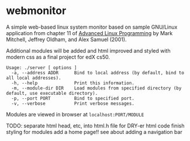# webmonitor
A simple web-based linux system monitor based on sample GNU/Linux application from chapter 11 of [Advanced Linux Programming](http://advancedlinuxprogramming.com/alp-folder/advanced-linux-programming.pdf) by Mark Mitchell, Jeffrey Oldham,
and Alex Samuel (2001).

Additional modules will be added and html improved and styled with modern css as a final project for edX cs50.
```
Usage: ./server [ options ]
  -a, --address ADDR      Bind to local address (by default, bind to all local addresses).
  -h, --help              Print this information.
  -m, --module-dir DIR    Load modules from specified directory (by default, use executable directory).
  -p, --port PORT         Bind to specified port.
  -v, --verbose           Print verbose messages.
```
Modules are viewed in browser at `localhost:PORT/MODULE`

TODO:  	separate html head, etc, into html.h file for DRY-er html code
		finish styling for modules
		add a home page!!
		see about adding a navigation bar
